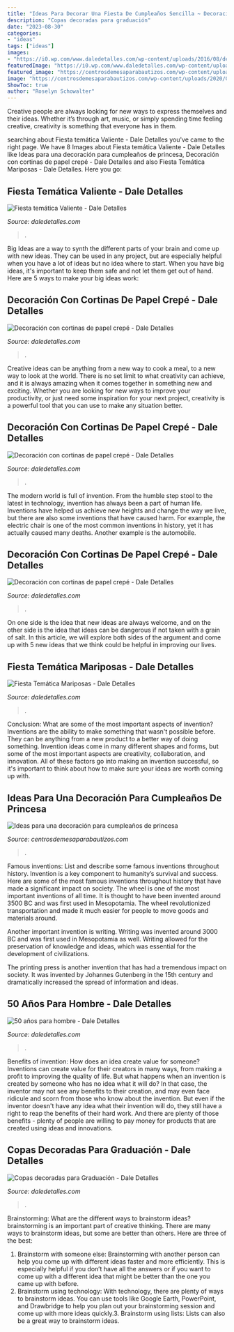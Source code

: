 ```yaml
---
title: "Ideas Para Decorar Una Fiesta De Cumpleaños Sencilla ~ Decoración Con Cortinas De Papel Crepé"
description: "Copas decoradas para graduación"
date: "2023-08-30"
categories:
- "ideas"
tags: ["ideas"]
images:
- "https://i0.wp.com/www.daledetalles.com/wp-content/uploads/2016/08/decoracion-con-papel-creppe9.jpg"
featuredImage: "https://i0.wp.com/www.daledetalles.com/wp-content/uploads/2016/02/merida-valiente1.jpg"
featured_image: "https://centrosdemesaparabautizos.com/wp-content/uploads/2020/04/ideas-para-decoración-para-cumpleaños-de-princesa.jpg"
image: "https://centrosdemesaparabautizos.com/wp-content/uploads/2020/04/ideas-para-decoración-para-cumpleaños-de-princesa.jpg"
ShowToc: true
author: "Roselyn Schowalter"
---
```



Creative people are always looking for new ways to express themselves and their ideas. Whether it’s through art, music, or simply spending time feeling creative, creativity is something that everyone has in them.

	

		
searching about Fiesta temática Valiente - Dale Detalles you've came to the right page. We have 8 Images about Fiesta temática Valiente - Dale Detalles like Ideas para una decoración para cumpleaños de princesa, Decoración con cortinas de papel crepé - Dale Detalles and also Fiesta Temática Mariposas - Dale Detalles. Here you go:
		
    
## Fiesta Temática Valiente - Dale Detalles

<img loading=lazy src="https://i0.wp.com/www.daledetalles.com/wp-content/uploads/2016/02/merida-valiente1.jpg" onerror="this.onerror=null;this.src='https://tse2.mm.bing.net/th?id=OIP.AOE9B35YHvUuuExrBtTMXgHaLI&amp;pid=15.1';" alt="Fiesta temática Valiente - Dale Detalles">

_Source: daledetalles.com_

>. 

	

Big Ideas are a way to synth the different parts of your brain and come up with new ideas. They can be used in any project, but are especially helpful when you have a lot of ideas but no idea where to start. When you have big ideas, it's important to keep them safe and not let them get out of hand. Here are 5 ways to make your big ideas work: 

    
## Decoración Con Cortinas De Papel Crepé - Dale Detalles

<img loading=lazy src="https://i0.wp.com/www.daledetalles.com/wp-content/uploads/2016/08/decoracion-con-papel-creppe9.jpg" onerror="this.onerror=null;this.src='https://tse1.mm.bing.net/th?id=OIP.picpXl-tqYDqsAutuWGWxQHaJ4&amp;pid=15.1';" alt="Decoración con cortinas de papel crepé - Dale Detalles">

_Source: daledetalles.com_

>. 

	

Creative ideas can be anything from a new way to cook a meal, to a new way to look at the world. There is no set limit to what creativity can achieve, and it is always amazing when it comes together in something new and exciting. Whether you are looking for new ways to improve your productivity, or just need some inspiration for your next project, creativity is a powerful tool that you can use to make any situation better.

    
## Decoración Con Cortinas De Papel Crepé - Dale Detalles

<img loading=lazy src="https://i1.wp.com/www.daledetalles.com/wp-content/uploads/2016/08/decoracion-con-papel-creppe13.jpg" onerror="this.onerror=null;this.src='https://tse2.mm.bing.net/th?id=OIP.E4NAf9MPIJqd3Gz9_BuhvwHaJ4&amp;pid=15.1';" alt="Decoración con cortinas de papel crepé - Dale Detalles">

_Source: daledetalles.com_

>. 

	

The modern world is full of invention. From the humble step stool to the latest in technology, invention has always been a part of human life. Inventions have helped us achieve new heights and change the way we live, but there are also some inventions that have caused harm. For example, the electric chair is one of the most common inventions in history, yet it has actually caused many deaths. Another example is the automobile.

    
## Decoración Con Cortinas De Papel Crepé - Dale Detalles

<img loading=lazy src="https://i0.wp.com/www.daledetalles.com/wp-content/uploads/2016/08/decoracion-con-papel-creppe16.jpg?resize=564%2C423" onerror="this.onerror=null;this.src='https://tse2.mm.bing.net/th?id=OIP.H_z8X-GPCvdY6lPP40j3RQHaFj&amp;pid=15.1';" alt="Decoración con cortinas de papel crepé - Dale Detalles">

_Source: daledetalles.com_

>. 

	

On one side is the idea that new ideas are always welcome, and on the other side is the idea that ideas can be dangerous if not taken with a grain of salt. In this article, we will explore both sides of the argument and come up with 5 new ideas that we think could be helpful in improving our lives.

    
## Fiesta Temática Mariposas - Dale Detalles

<img loading=lazy src="https://i1.wp.com/www.daledetalles.com/wp-content/uploads/2016/03/6-4.jpg" onerror="this.onerror=null;this.src='https://tse2.mm.bing.net/th?id=OIP.s_taTfaD8rshYKBdvG6f3AHaLH&amp;pid=15.1';" alt="Fiesta Temática Mariposas - Dale Detalles">

_Source: daledetalles.com_

>. 

	

Conclusion: What are some of the most important aspects of invention?
Inventions are the ability to make something that wasn't possible before. They can be anything from a new product to a better way of doing something. Invention ideas come in many different shapes and forms, but some of the most important aspects are creativity, collaboration, and innovation. All of these factors go into making an invention successful, so it's important to think about how to make sure your ideas are worth coming up with.

    
## Ideas Para Una Decoración Para Cumpleaños De Princesa

<img loading=lazy src="https://centrosdemesaparabautizos.com/wp-content/uploads/2020/04/ideas-para-decoración-para-cumpleaños-de-princesa.jpg" onerror="this.onerror=null;this.src='https://tse4.mm.bing.net/th?id=OIP.qv8oIlNrKAit-umuTpGImAAAAA&amp;pid=15.1';" alt="Ideas para una decoración para cumpleaños de princesa">

_Source: centrosdemesaparabautizos.com_

>. 

	

Famous inventions: List and describe some famous inventions throughout history.
Invention is a key component to humanity’s survival and success. Here are some of the most famous inventions throughout history that have made a significant impact on society.
The wheel is one of the most important inventions of all time. It is thought to have been invented around 3500 BC and was first used in Mesopotamia. The wheel revolutionized transportation and made it much easier for people to move goods and materials around.

Another important invention is writing. Writing was invented around 3000 BC and was first used in Mesopotamia as well. Writing allowed for the preservation of knowledge and ideas, which was essential for the development of civilizations.

The printing press is another invention that has had a tremendous impact on society. It was invented by Johannes Gutenberg in the 15th century and dramatically increased the spread of information and ideas.

    
## 50 Años Para Hombre - Dale Detalles

<img loading=lazy src="https://i2.wp.com/www.daledetalles.com/wp-content/uploads/2016/02/5022.jpg" onerror="this.onerror=null;this.src='https://tse3.mm.bing.net/th?id=OIP.SToW8Sz7jqJJiRE8pGghiAHaJ4&amp;pid=15.1';" alt="50 años para hombre - Dale Detalles">

_Source: daledetalles.com_

>. 

	

Benefits of invention: How does an idea create value for someone?
Inventions can create value for their creators in many ways, from making a profit to improving the quality of life. But what happens when an invention is created by someone who has no idea what it will do? In that case, the inventor may not see any benefits to their creation, and may even face ridicule and scorn from those who know about the invention. But even if the inventor doesn't have any idea what their invention will do, they still have a right to reap the benefits of their hard work. And there are plenty of those benefits - plenty of people are willing to pay money for products that are created using ideas and innovations.

    
## Copas Decoradas Para Graduación - Dale Detalles

<img loading=lazy src="https://i2.wp.com/www.daledetalles.com/wp-content/uploads/2016/04/copa-para-graduacion1.jpg" onerror="this.onerror=null;this.src='https://tse1.mm.bing.net/th?id=OIP.N-YzMS5RobjEZsV8LRc5NwHaJ5&amp;pid=15.1';" alt="Copas decoradas para Graduación - Dale Detalles">

_Source: daledetalles.com_

>. 

	

Brainstorming: What are the different ways to brainstorm ideas?
brainstorming is an important part of creative thinking. There are many ways to brainstorm ideas, but some are better than others. Here are three of the best:
1. Brainstorm with someone else: Brainstorming with another person can help you come up with different ideas faster and more efficiently. This is especially helpful if you don’t have all the answers or if you want to come up with a different idea that might be better than the one you came up with before.
2. Brainstorm using technology: With technology, there are plenty of ways to brainstorm ideas. You can use tools like Google Earth, PowerPoint, and Drawbridge to help you plan out your brainstorming session and come up with more ideas quickly.3. Brainstorm using lists: Lists can also be a great way to brainstorm ideas.

